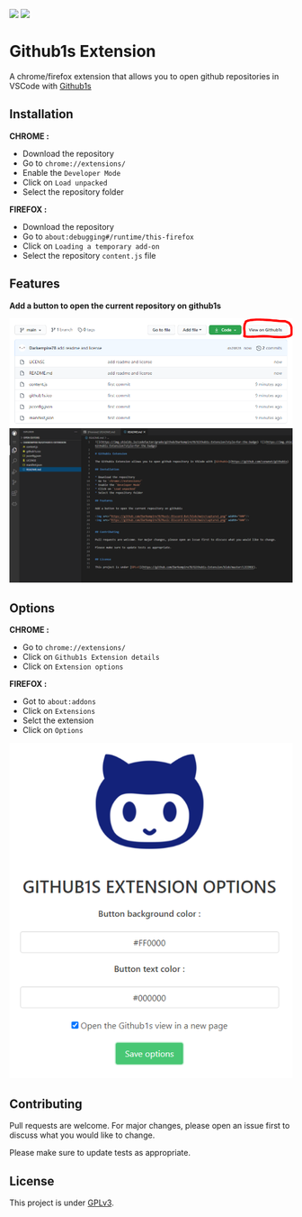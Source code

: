 ![](https://img.shields.io/codefactor/grade/github/Darkempire78/Github1s-Extension?style=for-the-badge) ![](https://img.shields.io/github/repo-size/Darkempire78/Github1s-Extension?style=for-the-badge)

# Github1s Extension

A chrome/firefox extension that allows you to open github repositories in VSCode with [Github1s](https://github.com/conwnet/github1s)

## Installation

**CHROME :**
* Download the repository
* Go to `chrome://extensions/`
* Enable the `Developer Mode`
* Click on `Load unpacked`
* Select the repository folder

**FIREFOX :**
* Download the repository
* Go to `about:debugging#/runtime/this-firefox`
* Click on `Loading a temporary add-on`
* Select the repository `content.js` file

## Features

**Add a button to open the current repository on github1s**

<img src="https://github.com/Darkempire78/Github1s-Extension/blob/main/Capture1.PNG" width="800"/>
<img src="https://github.com/Darkempire78/Github1s-Extension/blob/main/Capture2.PNG" width="800"/>

## Options

**CHROME :**
* Go to `chrome://extensions/`
* Click on `Github1s Extension details`
* Click on `Extension options`

**FIREFOX :**
* Got to `about:addons`
* Click on `Extensions`
* Selct the extension
* Click on `Options`

<img src="https://github.com/Darkempire78/Github1s-Extension/blob/main/Capture3.PNG"/>

## Contributing

Pull requests are welcome. For major changes, please open an issue first to discuss what you would like to change.

Please make sure to update tests as appropriate.


## License

This project is under [GPLv3](https://github.com/Darkempire78/Github1s-Extension/blob/master/LICENSE).
